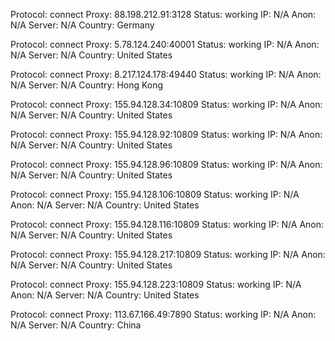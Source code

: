 Protocol: connect
Proxy: 88.198.212.91:3128
Status: working
IP: N/A
Anon: N/A
Server: N/A
Country: Germany

Protocol: connect
Proxy: 5.78.124.240:40001
Status: working
IP: N/A
Anon: N/A
Server: N/A
Country: United States

Protocol: connect
Proxy: 8.217.124.178:49440
Status: working
IP: N/A
Anon: N/A
Server: N/A
Country: Hong Kong

Protocol: connect
Proxy: 155.94.128.34:10809
Status: working
IP: N/A
Anon: N/A
Server: N/A
Country: United States

Protocol: connect
Proxy: 155.94.128.92:10809
Status: working
IP: N/A
Anon: N/A
Server: N/A
Country: United States

Protocol: connect
Proxy: 155.94.128.96:10809
Status: working
IP: N/A
Anon: N/A
Server: N/A
Country: United States

Protocol: connect
Proxy: 155.94.128.106:10809
Status: working
IP: N/A
Anon: N/A
Server: N/A
Country: United States

Protocol: connect
Proxy: 155.94.128.116:10809
Status: working
IP: N/A
Anon: N/A
Server: N/A
Country: United States

Protocol: connect
Proxy: 155.94.128.217:10809
Status: working
IP: N/A
Anon: N/A
Server: N/A
Country: United States

Protocol: connect
Proxy: 155.94.128.223:10809
Status: working
IP: N/A
Anon: N/A
Server: N/A
Country: United States

Protocol: connect
Proxy: 113.67.166.49:7890
Status: working
IP: N/A
Anon: N/A
Server: N/A
Country: China

